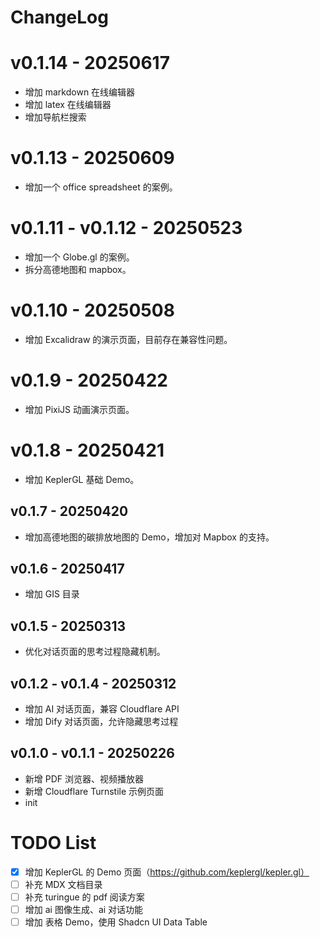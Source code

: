 # ChangeLog

# v0.1.14 - 20250617

- 增加 markdown 在线编辑器
- 增加 latex 在线编辑器
- 增加导航栏搜索

# v0.1.13 - 20250609
- 增加一个 office spreadsheet 的案例。

# v0.1.11 - v0.1.12 - 20250523
- 增加一个 Globe.gl 的案例。
- 拆分高德地图和 mapbox。

# v0.1.10 - 20250508
- 增加 Excalidraw 的演示页面，目前存在兼容性问题。

# v0.1.9 - 20250422
- 增加 PixiJS 动画演示页面。

# v0.1.8 - 20250421
- 增加 KeplerGL 基础 Demo。

## v0.1.7 - 20250420
- 增加高德地图的碳排放地图的 Demo，增加对 Mapbox 的支持。

## v0.1.6 - 20250417
- 增加 GIS 目录

## v0.1.5 - 20250313
- 优化对话页面的思考过程隐藏机制。

## v0.1.2 - v0.1.4 - 20250312
- 增加 AI 对话页面，兼容 Cloudflare API
- 增加 Dify 对话页面，允许隐藏思考过程

## v0.1.0 - v0.1.1 - 20250226
- 新增 PDF 浏览器、视频播放器
- 新增 Cloudflare Turnstile 示例页面
- init

# TODO List
- [x] 增加 KeplerGL 的 Demo 页面（https://github.com/keplergl/kepler.gl）
- [ ] 补充 MDX 文档目录
- [ ] 补充 turingue 的 pdf 阅读方案
- [ ] 增加 ai 图像生成、ai 对话功能
- [ ] 增加 表格 Demo，使用 Shadcn UI Data Table
